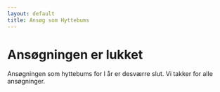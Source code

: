 ```yaml
---
layout: default
title: Ansøg som Hyttebums
---
```

<h1> Ansøgningen er lukket</h1>
Ansøgningen som hyttebums for I år er desværre slut. 
Vi takker for alle ansøgninger. 

